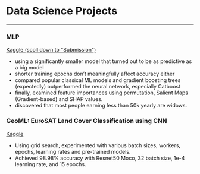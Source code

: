 # Data Science Projects

---

### MLP

[Kaggle (scoll down to "Submission")](https://www.kaggle.com/code/tianyimasf/mlp-alex-ma#Submission)

- using a significantly smaller model that turned out to be as predictive as a big model
- shorter training epochs don’t meaningfully affect accuracy either
- compared popular classical ML models and gradient boosting trees (expectedly) outperformed the neural network, especially Catboost
- finally, examined feature importances using permutation, Salient Maps (Gradient-based) and SHAP values.
- discovered that most people earning less than 50k yearly are widows.

### GeoML: EuroSAT Land Cover Classification using CNN

[Kaggle](https://www.kaggle.com/code/tianyimasf/geoml-land-cover-cnn-classification)

- Using grid search, experimented with various batch sizes, workers, epochs, learning rates and pre-trained models. 
- Achieved 98.98% accuracy with Resnet50 Moco, 32 batch size, 1e-4 learning rate, and 15 epochs.
